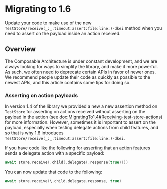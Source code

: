 # Migrating to 1.6

Update your code to make use of the new ``TestStore/receive(_:_:timeout:assert:file:line:)-dkei`` 
method when you need to assert on the payload inside an action received.

## Overview

The Composable Architecture is under constant development, and we are always looking for ways to
simplify the library, and make it more powerful. As such, we often need to deprecate certain APIs
in favor of newer ones. We recommend people update their code as quickly as possible to the newest
APIs, and this article contains some tips for doing so.

### Asserting on action payloads

In version 1.4 of the library we provided a new a new assertion method on ``TestStore`` for 
asserting on actions received without asserting on the payload in the action (see
<doc:MigratingTo1.4#Receiving-test-store-actions>) for more information. However, sometimes it is
important to assert on the payload, especially when testing delegate actions from child features,
and so that is why 1.6 introduces ``TestStore/receive(_:_:timeout:assert:file:line:)-dkei``.

If you have code like the following for asserting that an action features sends a delegate action
with a specific payload:

```swift
await store.receive(.child(.delegate(.response(true))))
```

You can now update that code to the following:

```swift
await store.receive(\.child.delegate.response, true)
```
